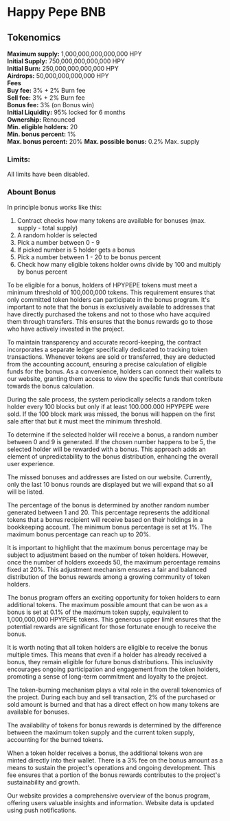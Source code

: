 # Happy Pepe BNB

## Tokenomics

**Maximum supply:** 1,000,000,000,000,000 HPY  
**Initial Supply:** 750,000,000,000,000 HPY  
**Initial Burn:** 250,000,000,000,000 HPY  
**Airdrops:** 50,000,000,000,000 HPY  
**Fees**  
**Buy fee:** 3% + 2% Burn fee  
**Sell fee:** 3% + 2% Burn fee  
**Bonus fee:** 3% (on Bonus win)  
**Initial Liquidity:** 95% locked for 6 months  
**Ownership:** Renounced  
**Min. eligible holders:** 20  
**Min. bonus percent:** 1%  
**Max. bonus percent:** 20%
**Max. possible bonus:** 0.2% Max. supply

### Limits:

All limits have been disabled.

### Abount Bonus

In principle bonus works like this:  

1. Contract checks how many tokens are available for bonuses (max. supply - total supply)
2. A random holder is selected
3. Pick a number between 0 - 9
4. If picked number is 5 holder gets a bonus
5. Pick a number between 1 - 20 to be bonus percent
6. Check how many eligible tokens holder owns divide by 100 and multiply by bonus percent

To be eligible for a bonus, holders of HPYPEPE tokens must meet a minimum threshold of 100,000,000 tokens. This requirement ensures that only committed token holders can participate in the bonus program. It's important to note that the bonus is exclusively available to addresses that have directly purchased the tokens and not to those who have acquired them through transfers. This ensures that the bonus rewards go to those who have actively invested in the project.

To maintain transparency and accurate record-keeping, the contract incorporates a separate ledger specifically dedicated to tracking token transactions. Whenever tokens are sold or transferred, they are deducted from the accounting account, ensuring a precise calculation of eligible funds for the bonus. As a convenience, holders can connect their wallets to our website, granting them access to view the specific funds that contribute towards the bonus calculation.

During the sale process, the system periodically selects a random token holder every 100 blocks but only if at least 100.000.000 HPYPEPE were sold. If the 100 block mark was missed, the bonus will happen on the first sale after that but it must meet the minimum threshold.

To determine if the selected holder will receive a bonus, a random number between 0 and 9 is generated. If the chosen number happens to be 5, the selected holder will be rewarded with a bonus. This approach adds an element of unpredictability to the bonus distribution, enhancing the overall user experience.

The missed bonuses and addresses are listed on our website. Currently, only the last 10 bonus rounds are displayed but we will expand that so all will be listed.

The percentage of the bonus is determined by another random number generated between 1 and 20. This percentage represents the additional tokens that a bonus recipient will receive based on their holdings in a bookkeeping account. The minimum bonus percentage is set at 1%. The maximum bonus percentage can reach up to 20%.

It is important to highlight that the maximum bonus percentage may be subject to adjustment based on the number of token holders. However, once the number of holders exceeds 50, the maximum percentage remains fixed at 20%. This adjustment mechanism ensures a fair and balanced distribution of the bonus rewards among a growing community of token holders.

The bonus program offers an exciting opportunity for token holders to earn additional tokens. The maximum possible amount that can be won as a bonus is set at 0.1% of the maximum token supply, equivalent to 1,000,000,000 HPYPEPE tokens. This generous upper limit ensures that the potential rewards are significant for those fortunate enough to receive the bonus.

It is worth noting that all token holders are eligible to receive the bonus multiple times. This means that even if a holder has already received a bonus, they remain eligible for future bonus distributions. This inclusivity encourages ongoing participation and engagement from the token holders, promoting a sense of long-term commitment and loyalty to the project.

The token-burning mechanism plays a vital role in the overall tokenomics of the project. During each buy and sell transaction, 2% of the purchased or sold amount is burned and that has a direct effect on how many tokens are available for bonuses.

The availability of tokens for bonus rewards is determined by the difference between the maximum token supply and the current token supply, accounting for the burned tokens.

When a token holder receives a bonus, the additional tokens won are minted directly into their wallet. There is a 3% fee on the bonus amount as a means to sustain the project's operations and ongoing development. This fee ensures that a portion of the bonus rewards contributes to the project's sustainability and growth.

Our website provides a comprehensive overview of the bonus program, offering users valuable insights and information. Website data is updated using push notifications.
